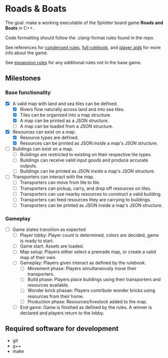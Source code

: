 # Roads & Boats
The goal: make a working executable of the Splotter board game **Roads and Boats** in C++.

Code formatting should follow the .clang-format rules found in the repo.

See references for [condensed rules](https://github.com/jtreim/roads-boats/blob/main/misc/rules_condensed.pdf), [full rulebook](https://github.com/jtreim/roads-boats/blob/main/misc/rules.pdf), and [player aids](https://github.com/jtreim/roads-boats/blob/main/misc/player_aid.pdf) for more info about the game.

See [expansion rules](https://github.com/jtreim/roads-boats/blob/main/misc/etcetera.pdf) for any additional rules not in the base game.

## Milestones
### Base functionality
- [X] A valid map with land and sea tiles can be defined.
  - [x] Rivers flow naturally across land and into sea tiles.
  - [X] Tiles can be organized into a map structure.
  - [X] A map can be printed as a JSON structure.
  - [ ] A map can be loaded from a JSON structure.
- [X] Resources can exist on a map.
  - [X] Resource types are defined.
  - [X] Resources can be printed as JSON inside a map's JSON structure.
- [ ] Buildings can exist on a map.
  - [ ] Buildings are restricted to existing on their respective tile types.
  - [ ] Buildings can receive valid input goods and produce accurate outputs.
  - [ ] Buildings can be printed as JSON inside a map's JSON structure.
- [ ] Transporters can interact with the map.
  - [ ] Transporters can move from tile to tile.
  - [ ] Transporters can pickup, carry, and drop off resources on tiles.
  - [ ] Transporters can use nearby resources to construct a valid building.
  - [ ] Transporters can feed resources they are carrying to buildings.
  - [ ] Transporters can be printed as JSON inside a map's JSON structure.

### Gameplay
- [ ] Game states transition as expected
  - [ ] Player lobby: Player count is determined, colors are decided, game is ready to start.
  - [ ] Game start: Assets are loaded.
  - [ ] Map setup: Players either select a premade map, or create a valid map of their own.
  - [ ] Gameplay: Players given interact as defined by the rulebook.
    - [ ] Movement phase: Players simultaneously move their transporters.
    - [ ] Build phase: Players place buildings using their transporters and resources available.
    - [ ] Wonder brick phasae: Players contribute wonder bricks using resources from their home.
    - [ ] Production phase: Resources/livestock added to the map.
  - [ ] End game: Game is finished as defined by the rules. A winner is declared and players return to the lobby.

## Required software for development
- git
- g++
- make
